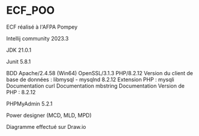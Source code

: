 # ECF_POO
ECF réalisé à l'AFPA Pompey

Intellij community 2023.3

JDK 21.0.1

Junit 5.8.1

BDD 
Apache/2.4.58 (Win64) OpenSSL/3.1.3 PHP/8.2.12
Version du client de base de données : libmysql - mysqlnd 8.2.12
Extension PHP : mysqli Documentation curl Documentation mbstring Documentation
Version de PHP : 8.2.12

PHPMyAdmin 5.2.1

Power designer (MCD, MLD, MPD)

Diagramme effectué sur Draw.io
